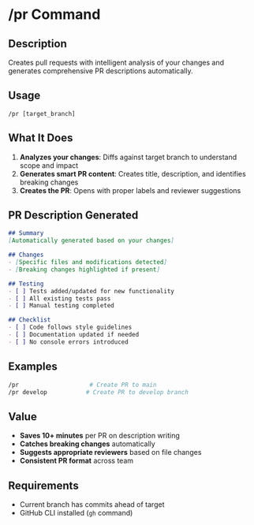 # /pr Command

## Description
Creates pull requests with intelligent analysis of your changes and generates comprehensive PR descriptions automatically.

## Usage
```
/pr [target_branch]
```

## What It Does
1. **Analyzes your changes**: Diffs against target branch to understand scope and impact
2. **Generates smart PR content**: Creates title, description, and identifies breaking changes
3. **Creates the PR**: Opens with proper labels and reviewer suggestions

## PR Description Generated
```markdown
## Summary
[Automatically generated based on your changes]

## Changes
- [Specific files and modifications detected]
- [Breaking changes highlighted if present]

## Testing
- [ ] Tests added/updated for new functionality
- [ ] All existing tests pass
- [ ] Manual testing completed

## Checklist
- [ ] Code follows style guidelines
- [ ] Documentation updated if needed
- [ ] No console errors introduced
```

## Examples
```bash
/pr                    # Create PR to main
/pr develop           # Create PR to develop branch
```

## Value
- **Saves 10+ minutes** per PR on description writing
- **Catches breaking changes** automatically
- **Suggests appropriate reviewers** based on file changes
- **Consistent PR format** across team

## Requirements
- Current branch has commits ahead of target
- GitHub CLI installed (`gh` command)